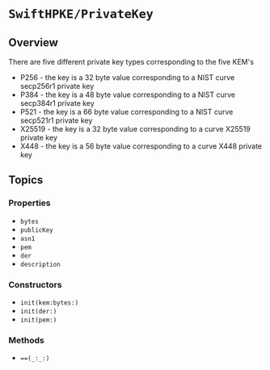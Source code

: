 # ``SwiftHPKE/PrivateKey``

## Overview

There are five different private key types corresponding to the five KEM's

* P256 - the key is a 32 byte value corresponding to a NIST curve secp256r1 private key
* P384 - the key is a 48 byte value corresponding to a NIST curve secp384r1 private key
* P521 - the key is a 66 byte value corresponding to a NIST curve secp521r1 private key
* X25519 - the key is a 32 byte value corresponding to a curve X25519 private key
* X448 - the key is a 56 byte value corresponding to a curve X448 private key

## Topics

### Properties

- ``bytes``
- ``publicKey``
- ``asn1``
- ``pem``
- ``der``
- ``description``

### Constructors

- ``init(kem:bytes:)``
- ``init(der:)``
- ``init(pem:)``

### Methods

- ``==(_:_:)``
